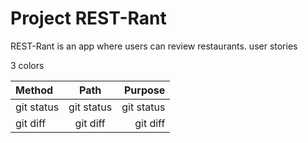 # Project REST-Rant

REST-Rant is an app where users can review restaurants.
  user stories

  3 colors 



  | Method | Path | Purpose |
| :---         |     :---:      |          ---: |
| git status   | git status     | git status    |
| git diff     | git diff       | git diff      |